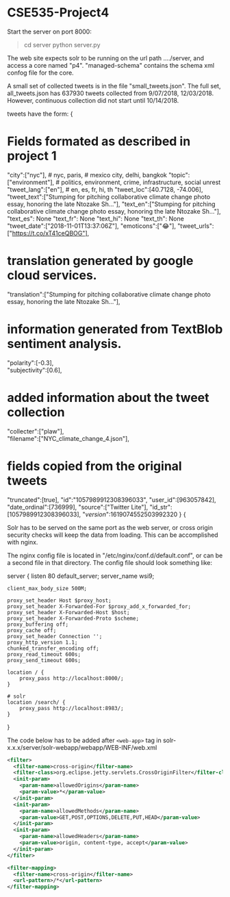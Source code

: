 # CSE535-Project4


Start the server on port 8000:
> cd server
> python server.py


The web site expects solr to be running on the url path ..../server, and access a core named "p4".
"managed-schema" contains the schema xml confog file for the core.

A small set of collected tweets is in the file "small_tweets.json".  The full set, all_tweets.json has 637930 tweets collected from 9/07/2018, 12/03/2018.
However, continuous collection did not start until 10/14/2018.

tweets have the form:
{
  # Fields formated as described in project 1
  "city":["nyc"], # nyc, paris, # mexico city, delhi, bangkok
  "topic":["environment"],      # politics, environment, crime, infrastructure, social unrest
  "tweet_lang":["en"],          # en, es, fr, hi, th
  "tweet_loc":[40.7128, -74.006],
  "tweet_text":["Stumping for pitching collaborative climate change photo essay, honoring the late Ntozake Sh…"],
  "text_en":["Stumping for pitching collaborative climate change photo essay, honoring the late Ntozake Sh…"],
  "text_es": None
  "text_fr": None
  "text_hi": None
  "text_th": None
  "tweet_date":["2018-11-01T13:37:06Z"],
  "emoticons":["😂"],
  "tweet_urls":["https://t.co/xT41ceQBOG"],

  # translation generated by google cloud services.
  "translation":["Stumping for pitching collaborative climate change photo essay, honoring the late Ntozake Sh..."],

  # information generated from TextBlob sentiment analysis.
  "polarity":[-0.3],     
  "subjectivity":[0.6], 

  # added information about the tweet collection
  "collecter":["plaw"],  
  "filename":["NYC_climate_change_4.json"],

  # fields copied from the original tweets
  "truncated":[true],
  "id":"1057989912308396033",
  "user_id":[963057842],
  "date_ordinal":[736999],
  "source":["Twitter Lite"],
  "id_str":[1057989912308396033],
  "_version_":1619074552503992320
}
																				        {




Solr has to be served on the same port as the web server, or cross origin security checks will keep the data from loading.
This can be accomplished with nginx.




The nginx config file is located in "/etc/nginx/conf.d/default.conf", or can be a second file in that directory.
The config file should look something like:

server {
    listen 80 default_server;
    server_name wsi9;

    client_max_body_size 500M;

    proxy_set_header Host $proxy_host;
    proxy_set_header X-Forwarded-For $proxy_add_x_forwarded_for;
    proxy_set_header X-Forwarded-Host $host;
    proxy_set_header X-Forwarded-Proto $scheme;
    proxy_buffering off;
    proxy_cache off;
    proxy_set_header Connection '';
    proxy_http_version 1.1;
    chunked_transfer_encoding off;
    proxy_read_timeout 600s;
    proxy_send_timeout 600s;

    location / {
        proxy_pass http://localhost:8000/;
    }

    # solr
    location /search/ {
        proxy_pass http://localhost:8983/;
    }
}

The code below has to be added after ``` <web-app> ``` tag in solr-x.x.x/server/solr-webapp/webapp/WEB-INF/web.xml

```xml
<filter>
  <filter-name>cross-origin</filter-name>
  <filter-class>org.eclipse.jetty.servlets.CrossOriginFilter</filter-class>
  <init-param>
    <param-name>allowedOrigins</param-name>
    <param-value>*</param-value>
  </init-param>
  <init-param>
    <param-name>allowedMethods</param-name>
    <param-value>GET,POST,OPTIONS,DELETE,PUT,HEAD</param-value>
  </init-param>
  <init-param>
    <param-name>allowedHeaders</param-name>
    <param-value>origin, content-type, accept</param-value>
  </init-param>
</filter>

<filter-mapping>
  <filter-name>cross-origin</filter-name>
  <url-pattern>/*</url-pattern>
</filter-mapping>
```
			    







